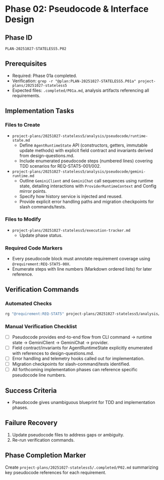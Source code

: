 # Phase 02: Pseudocode & Interface Design

## Phase ID
`PLAN-20251027-STATELESS5.P02`

## Prerequisites
- Required: Phase 01a completed.
- Verification: `grep -r "@plan:PLAN-20251027-STATELESS5.P01a" project-plans/20251027-stateless5`
- Expected files: `.completed/P01a.md`, analysis artifacts referencing all requirements.

## Implementation Tasks

### Files to Create
- `project-plans/20251027-stateless5/analysis/pseudocode/runtime-state.md`
  - Define `AgentRuntimeState` API (constructors, getters, immutable update methods) with explicit field contract and invariants derived from design-questions.md.
  - Include enumerated pseudocode steps (numbered lines) covering TDD scenarios for REQ-STAT5-001/002.
- `project-plans/20251027-stateless5/analysis/pseudocode/gemini-runtime.md`
  - Outline `GeminiClient` and `GeminiChat` call sequences using runtime state, detailing interactions with `ProviderRuntimeContext` and Config mirror points.
  - Specify how history service is injected and reused.
  - Provide explicit error handling paths and migration checkpoints for slash commands/tests.

### Files to Modify
- `project-plans/20251027-stateless5/execution-tracker.md`
  - Update phase status.

### Required Code Markers
- Every pseudocode block must annotate requirement coverage using `@requirement:REQ-STAT5-00X`.
- Enumerate steps with line numbers (Markdown ordered lists) for later reference.

## Verification Commands

### Automated Checks
```bash
rg "@requirement:REQ-STAT5" project-plans/20251027-stateless5/analysis/pseudocode
```

### Manual Verification Checklist
- [ ] Pseudocode provides end-to-end flow from CLI command → runtime state → GeminiClient → GeminiChat → provider.
- [ ] Field contract/invariants for AgentRuntimeState explicitly enumerated with references to design-questions.md.
- [ ] Error handling and telemetry hooks called out for implementation.
- [ ] Migration checkpoints for slash-command/tests identified.
- [ ] All forthcoming implementation phases can reference specific pseudocode line numbers.

## Success Criteria
- Pseudocode gives unambiguous blueprint for TDD and implementation phases.

## Failure Recovery
1. Update pseudocode files to address gaps or ambiguity.
2. Re-run verification commands.

## Phase Completion Marker
Create `project-plans/20251027-stateless5/.completed/P02.md` summarizing key pseudocode references for each requirement.
